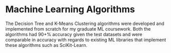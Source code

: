 # Machine Learning Algorithms

The Decision Tree and K-Means Clustering algorithms were developed and implemented from scratch for my graduate ML coursework. Both the algorithms had 90+% accuracy given the test datasets and were comparable in accuracy with regards to existing ML libraries that implement these algorithms such as SciKit-Learn.
